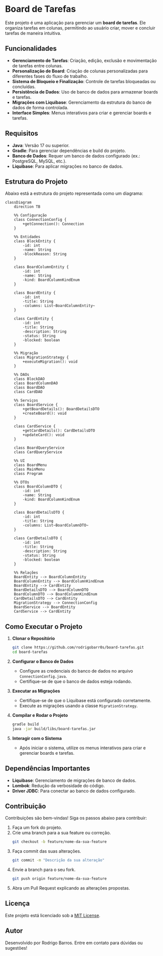 # Board de Tarefas

Este projeto é uma aplicação para gerenciar um **board de tarefas**. Ele organiza tarefas em colunas, permitindo ao usuário criar, mover e concluir tarefas de maneira intuitiva.

## Funcionalidades

- **Gerenciamento de Tarefas**: Criação, edição, exclusão e movimentação de tarefas entre colunas.
- **Personalização de Board**: Criação de colunas personalizadas para diferentes fases do fluxo de trabalho.
- **Sistema de Bloqueio e Finalização**: Controle de tarefas bloqueadas ou concluídas.
- **Persistência de Dados**: Uso de banco de dados para armazenar boards e tarefas.
- **Migrações com Liquibase**: Gerenciamento da estrutura do banco de dados de forma controlada.
- **Interface Simples**: Menus interativos para criar e gerenciar boards e tarefas.

## Requisitos

- **Java**: Versão 17 ou superior.
- **Gradle**: Para gerenciar dependências e build do projeto.
- **Banco de Dados**: Requer um banco de dados configurado (ex.: PostgreSQL, MySQL, etc.).
- **Liquibase**: Para aplicar migrações no banco de dados.

## Estrutura do Projeto

Abaixo está a estrutura do projeto representada como um diagrama:

```mermaid
classDiagram
    direction TB

    %% Configuração
    class ConnectionConfig {
        +getConnection(): Connection
    }

    %% Entidades
    class BlockEntity {
        -id: int
        -name: String
        -blockReason: String
    }

    class BoardColumnEntity {
        -id: int
        -name: String
        -kind: BoardColumnKindEnum
    }

    class BoardEntity {
        -id: int
        -title: String
        -columns: List~BoardColumnEntity~
    }

    class CardEntity {
        -id: int
        -title: String
        -description: String
        -status: String
        -blocked: boolean
    }

    %% Migração
    class MigrationStrategy {
        +executeMigration(): void
    }

    %% DAOs
    class BlockDAO
    class BoardColumnDAO
    class BoardDAO
    class CardDAO

    %% Serviços
    class BoardService {
        +getBoardDetails(): BoardDetailsDTO
        +createBoard(): void
    }

    class CardService {
        +getCardDetails(): CardDetailsDTO
        +updateCard(): void
    }

    class BoardQueryService
    class CardQueryService

    %% UI
    class BoardMenu
    class MainMenu
    class Program

    %% DTOs
    class BoardColumnDTO {
        -id: int
        -name: String
        -kind: BoardColumnKindEnum
    }

    class BoardDetailsDTO {
        -id: int
        -title: String
        -columns: List~BoardColumnDTO~
    }

    class CardDetailsDTO {
        -id: int
        -title: String
        -description: String
        -status: String
        -blocked: boolean
    }

    %% Relações
    BoardEntity --> BoardColumnEntity
    BoardColumnEntity --> BoardColumnKindEnum
    BoardEntity --> CardEntity
    BoardDetailsDTO --> BoardColumnDTO
    BoardColumnDTO --> BoardColumnKindEnum
    CardDetailsDTO --> CardEntity
    MigrationStrategy --> ConnectionConfig
    BoardService --> BoardEntity
    CardService --> CardEntity
```

## Como Executar o Projeto

1. **Clonar o Repositório**
   ```bash
   git clone https://github.com/rodrigobarr0s/board-tarefas.git
   cd board-tarefas
   ```

2. **Configurar o Banco de Dados**
    - Configure as credenciais do banco de dados no arquivo `ConnectionConfig.java`.
    - Certifique-se de que o banco de dados esteja rodando.

3. **Executar as Migrações**
    - Certifique-se de que o Liquibase está configurado corretamente.
    - Execute as migrações usando a classe `MigrationStrategy`.

4. **Compilar e Rodar o Projeto**
   ```bash
   gradle build
   java -jar build/libs/board-tarefas.jar
   ```

5. **Interagir com o Sistema**
    - Após iniciar o sistema, utilize os menus interativos para criar e gerenciar boards e tarefas.

## Dependências Importantes

- **Liquibase**: Gerenciamento de migrações de banco de dados.
- **Lombok**: Redução da verbosidade do código.
- **Driver JDBC**: Para conectar ao banco de dados configurado.

## Contribuição

Contribuições são bem-vindas! Siga os passos abaixo para contribuir:

1. Faça um fork do projeto.
2. Crie uma branch para a sua feature ou correção.
   ```bash
   git checkout -b feature/nome-da-sua-feature
   ```
3. Faça commit das suas alterações.
   ```bash
   git commit -m "Descrição da sua alteração"
   ```
4. Envie a branch para o seu fork.
   ```bash
   git push origin feature/nome-da-sua-feature
   ```
5. Abra um Pull Request explicando as alterações propostas.

## Licença

Este projeto está licenciado sob a [MIT License](LICENSE).

## Autor

Desenvolvido por Rodrigo Barros. Entre em contato para dúvidas ou sugestões!